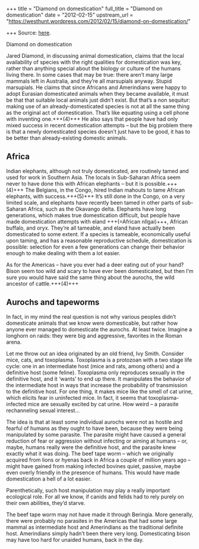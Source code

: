+++
title = "Diamond on domestication"
full_title = "Diamond on domestication"
date = "2012-02-15"
upstream_url = "https://westhunt.wordpress.com/2012/02/15/diamond-on-domestication/"

+++
Source: [here](https://westhunt.wordpress.com/2012/02/15/diamond-on-domestication/).

Diamond on domestication

Jared Diamond, in discussing animal domestication, claims that the local
availability of species with the right qualities for domestication was
key, rather than anything special about the biology or culture of the
humans living there. In some cases that may be true: there aren’t many
large mammals left in Australia, and they’re all marsupials anyway.
Stupid marsupials. He claims that since Africans and Amerindians were
happy to adopt Eurasian domesticated animals when they became available,
it must be that that suitable local animals just didn’t exist. But
that’s a non sequitur: making use of an already-domesticated species is
not at all the same thing as the original act of domestication. That’s
like equating using a cell phone with inventing one.+++(4)+++ He also says that
people have had only mixed success in recent domestication attempts –
but the big problem there is that a newly domesticated species doesn’t
just have to be good, it has to be better than already-existing domestic
animals.

## Africa
Indian elephants, although not truly domesticated, are routinely tamed
and used for work in Southern Asia. The locals in Sub-Saharan Africa
seem never to have done this with African elephants – but it is
possible.+++(4)+++ The Belgians, in the Congo, hired Indian mahouts to tame
African elephants, with success.+++(5)+++ It’s still done in the Congo, on a very
limited scale, and elephants have recently been tamed in other parts of
sub-Saharan Africa, such as the Okavango delta. Elephants have long
generations, which makes true domestication difficult, but people have
made domestication attempts with eland +++(=African nIlgai)+++, African buffalo, and oryx.
They’re all tameable, and eland have actually been domesticated to some
extent. If a species is tameable, economically useful upon taming, and
has a reasonable reproductive schedule, domestication is possible:
selection for even a few generations can change their behavior enough to
make dealing with them a lot easier.

As for the Americas – have you ever had a deer eating out of your hand?
Bison seem too wild and scary to have ever been domesticated, but then
I’m sure you would have said the same thing about the aurochs, the wild
ancestor of cattle.+++(4)+++

## Aurochs and tapeworms
In fact, in my mind the real question is not why various peoples didn’t
domesticate animals that we know were domesticable, but rather how
anyone ever managed to domesticate the aurochs. At least twice. Imagine
a longhorn on raids: they were big and aggressive, favorites in the
Roman arena.

Let me throw out an idea originated by an old friend, Ivy Smith.
Consider mice, cats, and toxoplasma. Toxoplasma is a protozoan with a
two stage life cycle: one in an intermediate host (mice and rats, among
others) and a definitive host (some feline). Toxoplasma only reproduces
sexually in the definitive host, and it ‘wants’ to end up there. It
manipulates the behavior of the intermediate host in ways that increase
the probability of transmission to the definitive host. For one thing,
it makes mice like the smell of cat urine, which elicits fear in
uninfected mice. In fact, it seems that toxoplasma-infected mice are
sexually excited by cat urine. How weird – a parasite rechanneling
sexual interest…

The idea is that at least some individual aurochs were not as hostile
and fearful of humans as they ought to have been, because they were
being manipulated by some parasite. The parasite might have caused a
general reduction of fear or aggression without infecting or aiming at
humans – or, maybe, humans really were the definitive host, and the
parasite knew exactly what it was doing. The beef tape worm – which we
originally acquired from lions or hyenas back in Africa a couple of
million years ago – might have gained from making infected bovines
quiet, passive, maybe even overly friendly in the presence of humans.
This would have made domestication a hell of a lot easier.

Parenthetically, such host manipulation may play a really important
ecological role. For all we know, if canids and felids had to rely
purely on their own abilities, they’d starve.

The beef tape worm may not have made it through Beringia. More
generally, there were probably no parasites in the Americas that had
some large mammal as intermediate host and Amerindians as the
traditional definite host. Amerindians simply hadn’t been there very
long. Domesticating bison may have too hard for unaided humans, back in
the day.

